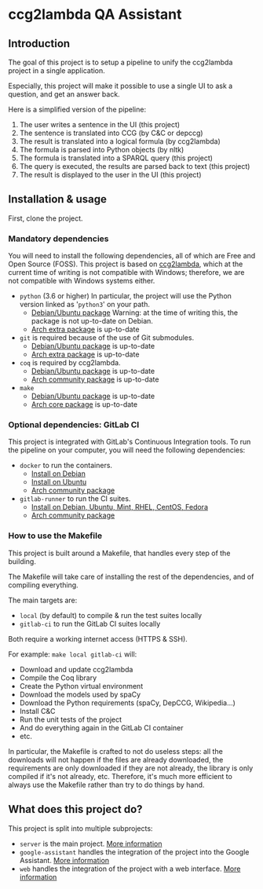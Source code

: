 # ccg2lambda QA Assistant

## Introduction

The goal of this project is to setup a pipeline to unify the ccg2lambda project in a single application.

Especially, this project will make it possible to use a single UI to ask a question, and get an answer back.

Here is a simplified version of the pipeline:

 1. The user writes a sentence in the UI (this project)
 1. The sentence is translated into CCG (by C&C or depccg)
 1. The result is translated into a logical formula (by ccg2lambda)
 1. The formula is parsed into Python objects (by nltk)
 1. The formula is translated into a SPARQL query (this project)
 1. The query is executed, the results are parsed back to text (this project)
 1. The result is displayed to the user in the UI (this project)

## Installation & usage

First, clone the project.

### Mandatory dependencies

You will need to install the following dependencies, all of which are Free and Open Source (FOSS). This project is based on [ccg2lambda](https://github.com/mynlp/ccg2lambda), which at the current time of writing is not compatible with Windows; therefore, we are not compatible with Windows systems either.

 - `python` (3.6 or higher) In particular, the project will use the Python version linked as '`python3`' on your path.
   - [Debian/Ubuntu package](https://packages.debian.org/stable/python3) Warning: at the time of writing this, the package is not up-to-date on Debian.
   - [Arch extra package](https://www.archlinux.org/packages/extra/x86_64/python/) is up-to-date
 - `git` is required because of the use of Git submodules.
   - [Debian/Ubuntu package](https://packages.debian.org/stable/git) is up-to-date
   - [Arch extra package](https://www.archlinux.org/packages/extra/x86_64/git/) is up-to-date
 - `coq` is required by ccg2lambda.
   - [Debian/Ubuntu package](https://packages.debian.org/stable/coq) is up-to-date
   - [Arch community package](https://www.archlinux.org/packages/community/x86_64/coq/) is up-to-date
 - `make`
   - [Debian/Ubuntu package](https://packages.debian.org/stable/make) is up-to-date
   - [Arch core package](https://www.archlinux.org/packages/core/x86_64/make/) is up-to-date

### Optional dependencies: GitLab CI

This project is integrated with GitLab's Continuous Integration tools. To run the pipeline on your computer, you will need the following dependencies:

 - `docker` to run the containers.
   - [Install on Debian](hhttps://docs.docker.com/install/linux/docker-ce/debian/#install-docker-ce)
   - [Install on Ubuntu](https://docs.docker.com/install/linux/docker-ce/ubuntu/#install-docker-ce)
   - [Arch community package](https://www.archlinux.org/packages/community/x86_64/docker/)
 - `gitlab-runner` to run the CI suites.
   - [Install on Debian, Ubuntu, Mint, RHEL, CentOS, Fedora](https://docs.gitlab.com/runner/install/linux-repository.html#installing-the-runner)
   - [Arch community package](https://www.archlinux.org/packages/community/x86_64/gitlab-runner/)

### How to use the Makefile

This project is built around a Makefile, that handles every step of the building.

The Makefile will take care of installing the rest of the dependencies, and of compiling everything.

The main targets are:

 - `local` (by default) to compile & run the test suites locally
 - `gitlab-ci` to run the GitLab CI suites locally

Both require a working internet access (HTTPS & SSH).

For example: `make local gitlab-ci` will:
 - Download and update ccg2lambda
 - Compile the Coq library
 - Create the Python virtual environment
 - Download the models used by spaCy
 - Download the Python requirements (spaCy, DepCCG, Wikipedia...)
 - Install C&C
 - Run the unit tests of the project
 - And do everything again in the GitLab CI container
 - etc.

In particular, the Makefile is crafted to not do useless steps: all the downloads will not happen if the files are already downloaded, the requirements are only downloaded if they are not already, the library is only compiled if it's not already, etc. Therefore, it's much more efficient to always use the Makefile rather than try to do things by hand.

## What does this project do?

This project is split into multiple subprojects:

 - `server` is the main project. [More information](server/README.md)
 - `google-assistant` handles the integration of the project into the Google Assistant. [More information](google-assistant/README.md)
 - `web` handles the integration of the project with a web interface. [More information](web/README.md)
